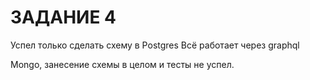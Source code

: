 # ЗАДАНИЕ 4

Успел только сделать схему в Postgres
Всё работает через graphql

Mongo, занесение схемы в целом и тесты не успел.